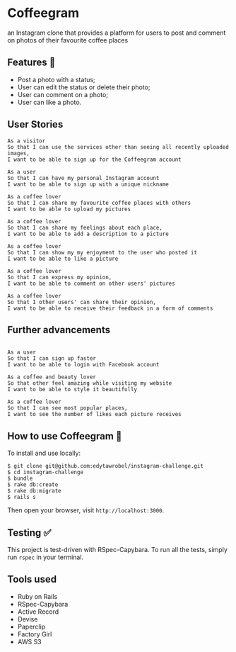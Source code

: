 Coffeegram
===================

 an Instagram clone that provides a platform for users to post and comment on photos of their favourite coffee places

Features :star2:
--------------
* Post a photo with a status;
* User can edit the status or delete their photo;
* User can comment on a photo;
* User can like a photo.

User Stories
-----

```
As a visitor
So that I can use the services other than seeing all recently uploaded images,
I want to be able to sign up for the Coffeegram account

As a user
So that I can have my personal Instagram account
I want to be able to sign up with a unique nickname

As a coffee lover
So that I can share my favourite coffee places with others
I want to be able to upload my pictures

As a coffee lover
So that I can share my feelings about each place,
I want to be able to add a description to a picture

As a coffee lover
So that I can show my my enjoyment to the user who posted it
I want to be able to like a picture

As a coffee lover
So that I can express my opinion,
I want to be able to comment on other users' pictures

As a coffee lover
So that I other users' can share their opinion,
I want to be able to receive their feedback in a form of comments

```

Further advancements
-----

```

As a user
So that I can sign up faster
I want to be able to login with Facebook account

As a coffee and beauty lover
So that other feel amazing while visiting my website
I want to be able to style it beautifully

As a coffee lover
So that I can see most popular places,
I want to see the number of likes each picture receives
```

How to use Coffeegram :page_with_curl:
-------------------------------------

To install and use locally:
```
$ git clone git@github.com:edytawrobel/instagram-challenge.git
$ cd instagram-challenge
$ bundle
$ rake db:create
$ rake db:migrate
$ rails s
```
Then open your browser, visit `http://localhost:3000`.

Testing :white_check_mark:
---------
This project is test-driven with RSpec-Capybara. To run all the tests, simply run `rspec` in your terminal.

Tools used
-----------
* Ruby on Rails
* RSpec-Capybara
* Active Record
* Devise
* Paperclip
* Factory Girl
* AWS S3
